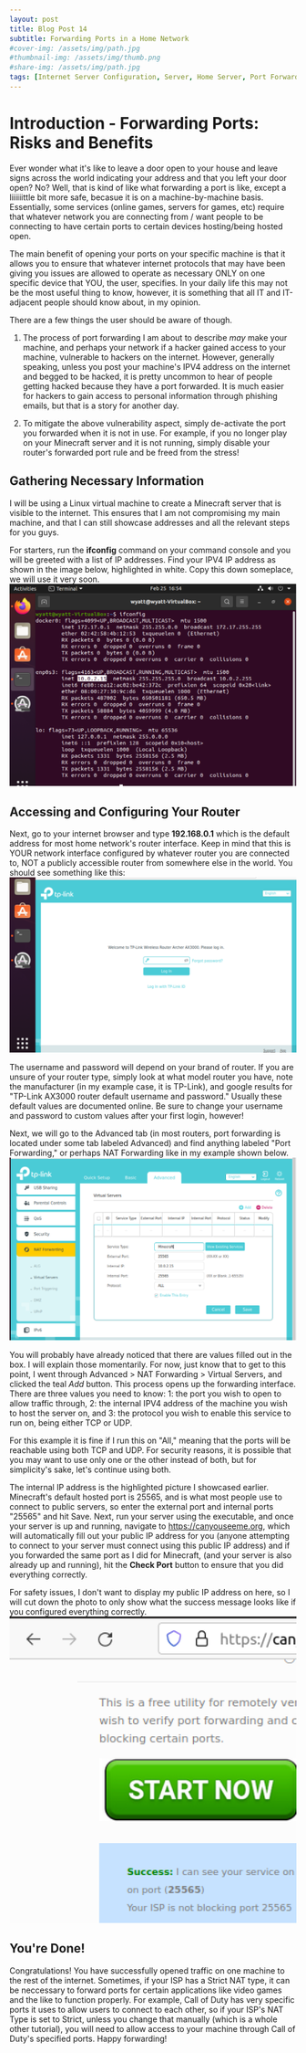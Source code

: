 ```yaml
---
layout: post
title: Blog Post 14
subtitle: Forwarding Ports in a Home Network
#cover-img: /assets/img/path.jpg
#thumbnail-img: /assets/img/thumb.png
#share-img: /assets/img/path.jpg
tags: [Internet Server Configuration, Server, Home Server, Port Forwarding]
---
```


# Introduction - Forwarding Ports: Risks and Benefits

Ever wonder what it's like to leave a door open to your house and leave signs across the world indicating your address and that you left your door open? No? Well, that is kind of like what forwarding a port is like, except a liiiiiittle bit more safe, becasue it is on a machine-by-machine basis. Essentially, some services (online games, servers for games, etc) require that whatever network you are connecting from / want people to be connecting to have certain ports to certain devices hosting/being hosted open. 

The main benefit of opening your ports on your specific machine is that it allows you to ensure that whatever internet protocols that may have been giving you issues are allowed to operate as necessary ONLY on one specific device that YOU, the user, specifies. In your daily life this may not be the most useful thing to know, however, it is something that all IT and IT-adjacent people should know about, in my opinion. 

There are a few things the user should be aware of though. 

1) The process of port forwarding I am about to describe *may* make your machine, and perhaps your network if a hacker gained access to your machine, vulnerable to hackers on the internet. However, generally speaking, unless you post your machine's IPV4 address on the internet and begged to be hacked, it is pretty uncommon to hear of people getting hacked because they have a port forwarded. It is much easier for hackers to gain access to personal information through phishing emails, but that is a story for another day.

2) To mitigate the above vulnerability aspect, simply de-activate the port you forwarded when it is not in use. For example, if you no longer play on your Minecraft server and it is not running, simply disable your router's forwarded port rule and be freed from the stress!

## Gathering Necessary Information

I will be using a Linux virtual machine to create a Minecraft server that is visible to the internet. This ensures that I am not compromising my main machine, and that I can still showcase addresses and all the relevant steps for you guys. 

For starters, run the **ifconfig** command on your command console and you will be greeted with a list of IP addresses. Find your IPV4 IP address as shown in the image below, highlighted in white. Copy this down someplace, we will use it very soon. ![ipconfigpic](/assets/img/ipconfigpic.png)

## Accessing and Configuring Your Router

Next, go to your internet browser and type **192.168.0.1** which is the default address for most home network's router interface. Keep in mind that this is YOUR network interface configured by whatever router you are connected to, NOT a publicly accessible router from somewhere else in the world. You should see something like this: ![routerhomepage](/assets/img/routerhomepage.png)

The username and password will depend on your brand of router. If you are unsure of your router type, simply look at what model router you have, note the manufacturer (in my example case, it is TP-Link), and google results for "TP-Link AX3000 router default username and password." Usually these default values are documented online. Be sure to change your username and password to custom values after your first login, however!

Next, we will go to the Advanced tab (in most routers, port forwarding is located under some tab labeled Advanced) and find anything labeled "Port Forwarding," or perhaps NAT Forwarding like in my example shown below. ![natforwarding](/assets/img/natforwarding.png)

You will probably have already noticed that there are values filled out in the box. I will explain those momentarily. For now, just know that to get to this point, I went through Advanced > NAT Forwarding > Virtual Servers, and clicked the teal *Add* button. This process opens up the forwarding interface. There are three values you need to know: 1: the port you wish to open to allow traffic through, 2: the internal IPV4 address of the machine you wish to host the server on, and 3: the protocol you wish to enable this service to run on, being either TCP or UDP. 

For this example it is fine if I run this on "All," meaning that the ports will be reachable using both TCP and UDP. For security reasons, it is possible that you may want to use only one or the other instead of both, but for simplicity's sake, let's continue using both. 

The internal IP address is the highlighted picture I showcased earlier. Minecraft's default hosted port is 25565, and is what most people use to connect to public servers, so enter the external port and internal ports "25565" and hit Save. Next, run your server using the executable, and once your server is up and running, navigate to https://canyouseeme.org, which will automatically fill out your public IP address for you (anyone attempting to connect to your server must connect using this public IP address) and if you forwarded the same port as I did for Minecraft, (and your server is also already up and running), hit the **Check Port** button to ensure that you did everything correctly. 

For safety issues, I don't want to display my public IP address on here, so I will cut down the photo to only show what the success message looks like if you configured everything correctly. ![success](/assets/img/success.png)

## You're Done!

Congratulations! You have successfully opened traffic on one machine to the rest of the internet. Sometimes, if your ISP has a Strict NAT type, it can be neccessary to forward ports for certain applications like video games and the like to function properly. For example, Call of Duty has very specific ports it uses to allow users to connect to each other, so if your ISP's NAT Type is set to Strict, unless you change that manually (which is a whole other tutorial), you will need to allow access to your machine through Call of Duty's specified ports. Happy forwarding!